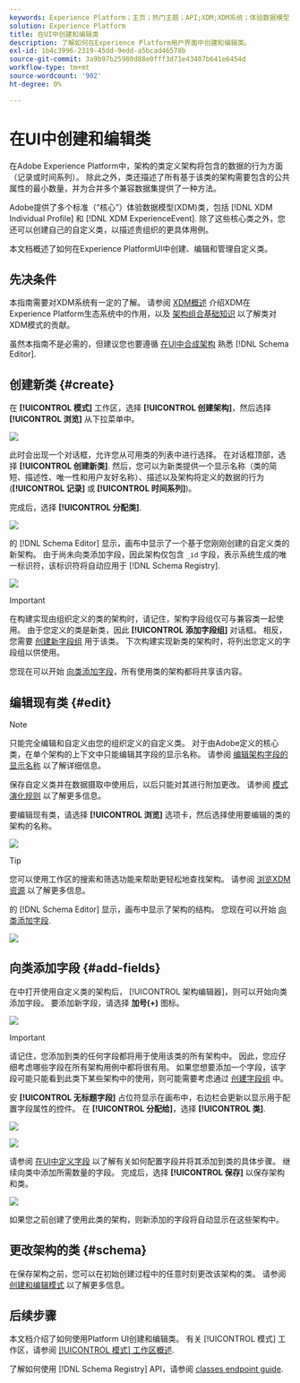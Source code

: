 ```yaml
---
keywords: Experience Platform；主页；热门主题；API;XDM;XDM系统；体验数据模型；数据模型；UI；工作区；类；类；
solution: Experience Platform
title: 在UI中创建和编辑类
description: 了解如何在Experience Platform用户界面中创建和编辑类。
exl-id: 1b4c3996-2319-45dd-9edd-a5bcad46578b
source-git-commit: 3a9b97b25980d88e0fff3d71e43407b641e6454d
workflow-type: tm+mt
source-wordcount: '902'
ht-degree: 0%

---
```


# 在UI中创建和编辑类

在Adobe Experience Platform中，架构的类定义架构将包含的数据的行为方面（记录或时间系列）。 除此之外，类还描述了所有基于该类的架构需要包含的公共属性的最小数量，并为合并多个兼容数据集提供了一种方法。

Adobe提供了多个标准（“核心”）体验数据模型(XDM)类，包括 [!DNL XDM Individual Profile] 和 [!DNL XDM ExperienceEvent]. 除了这些核心类之外，您还可以创建自己的自定义类，以描述贵组织的更具体用例。

本文档概述了如何在Experience PlatformUI中创建、编辑和管理自定义类。

## 先决条件

本指南需要对XDM系统有一定的了解。 请参阅 [XDM概述](../../home.md) 介绍XDM在Experience Platform生态系统中的作用，以及 [架构组合基础知识](../../schema/composition.md) 以了解类对XDM模式的贡献。

虽然本指南不是必需的，但建议您也要遵循 [在UI中合成架构](../../tutorials/create-schema-ui.md) 熟悉 [!DNL Schema Editor].

## 创建新类 {#create}

在 **[!UICONTROL 模式]** 工作区，选择 **[!UICONTROL 创建架构]**，然后选择 **[!UICONTROL 浏览]** 从下拉菜单中。

![](../../images/ui/resources/classes/browse-classes.png)

此时会出现一个对话框，允许您从可用类的列表中进行选择。 在对话框顶部，选择 **[!UICONTROL 创建新类]**. 然后，您可以为新类提供一个显示名称（类的简短、描述性、唯一性和用户友好名称）、描述以及架构将定义的数据的行为(**[!UICONTROL 记录]** 或 **[!UICONTROL 时间系列]**)。

完成后，选择 **[!UICONTROL 分配类]**.

![](../../images/ui/resources/classes/class-details.png)

的 [!DNL Schema Editor] 显示，画布中显示了一个基于您刚刚创建的自定义类的新架构。 由于尚未向类添加字段，因此架构仅包含 `_id` 字段，表示系统生成的唯一标识符，该标识符将自动应用于 [!DNL Schema Registry].

![](../../images/ui/resources/classes/schema.png)

>[!IMPORTANT]
>
>在构建实现由组织定义的类的架构时，请记住，架构字段组仅可与兼容类一起使用。 由于您定义的类是新类，因此 **[!UICONTROL 添加字段组]** 对话框。 相反，您需要 [创建新字段组](./field-groups.md#create) 用于该类。 下次构建实现新类的架构时，将列出您定义的字段组以供使用。

您现在可以开始 [向类添加字段](#add-fields)，所有使用类的架构都将共享该内容。

## 编辑现有类 {#edit}

>[!NOTE]
>
>只能完全编辑和自定义由您的组织定义的自定义类。 对于由Adobe定义的核心类，在单个架构的上下文中只能编辑其字段的显示名称。 请参阅 [编辑架构字段的显示名称](./schemas.md#display-names) 以了解详细信息。
>
>保存自定义类并在数据摄取中使用后，以后只能对其进行附加更改。 请参阅 [模式演化规则](../../schema/composition.md#evolution) 以了解更多信息。

要编辑现有类，请选择 **[!UICONTROL 浏览]** 选项卡，然后选择使用要编辑的类的架构的名称。

![](../../images/ui/resources/classes/select-for-edit.png)

>[!TIP]
>
>您可以使用工作区的搜索和筛选功能来帮助更轻松地查找架构。 请参阅 [浏览XDM资源](../explore.md) 以了解更多信息。

的 [!DNL Schema Editor] 显示，画布中显示了架构的结构。 您现在可以开始 [向类添加字段](#add-fields).

![](../../images/ui/resources/classes/edit.png)

## 向类添加字段 {#add-fields}

在中打开使用自定义类的架构后， [!UICONTROL 架构编辑器]，则可以开始向类添加字段。 要添加新字段，请选择 **加号(+)** 图标。

![](../../images/ui/resources/classes/add-field.png)

>[!IMPORTANT]
>
>请记住，您添加到类的任何字段都将用于使用该类的所有架构中。 因此，您应仔细考虑哪些字段在所有架构用例中都将很有用。 如果您想要添加一个字段，该字段可能只能看到此类下某些架构中的使用，则可能需要考虑通过 [创建字段组](./field-groups.md#create) 中。

安 **[!UICONTROL 无标题字段]** 占位符显示在画布中，右边栏会更新以显示用于配置字段属性的控件。 在 **[!UICONTROL 分配给]**，选择 **[!UICONTROL 类]**.

![](../../images/ui/resources/classes/assign-to-class.png)

![](../../images/ui/resources/classes/assign-to-class.png)

请参阅 [在UI中定义字段](../fields/overview.md#define) 以了解有关如何配置字段并将其添加到类的具体步骤。 继续向类中添加所需数量的字段。 完成后，选择 **[!UICONTROL 保存]** 以保存架构和类。

![](../../images/ui/resources/classes/save.png)

如果您之前创建了使用此类的架构，则新添加的字段将自动显示在这些架构中。

## 更改架构的类 {#schema}

在保存架构之前，您可以在初始创建过程中的任意时刻更改该架构的类。 请参阅 [创建和编辑模式](./schemas.md#change-class) 以了解更多信息。

## 后续步骤

本文档介绍了如何使用Platform UI创建和编辑类。 有关 [!UICONTROL 模式] 工作区，请参阅 [[!UICONTROL 模式] 工作区概述](../overview.md).

了解如何使用 [!DNL Schema Registry] API，请参阅 [classes endpoint guide](../../api/classes.md).
